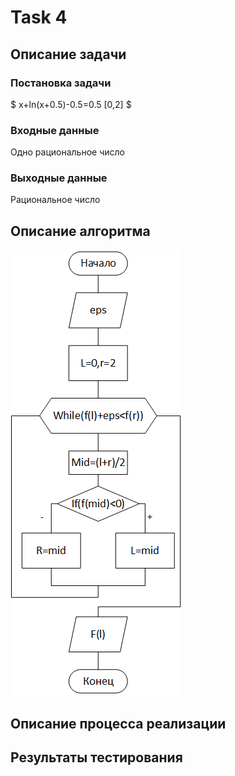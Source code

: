 # Task 4
## Описание задачи
### Постановка задачи
$ x+ln(x+0.5)-0.5=0.5 [0,2] $
### Входные данные

Одно рациональное число

### Выходные данные

Рациональное число

## Описание алгоритма

![блок-схема](https://github.com/Samoed/PracCourse1/blob/master/Task%204/docs/%D0%B1%D0%BB%D0%BE%D0%BA-%D1%81%D1%85%D0%B5%D0%BC%D0%B0Main.png?raw=true)

## Описание процесса реализации



## Результаты тестирования

